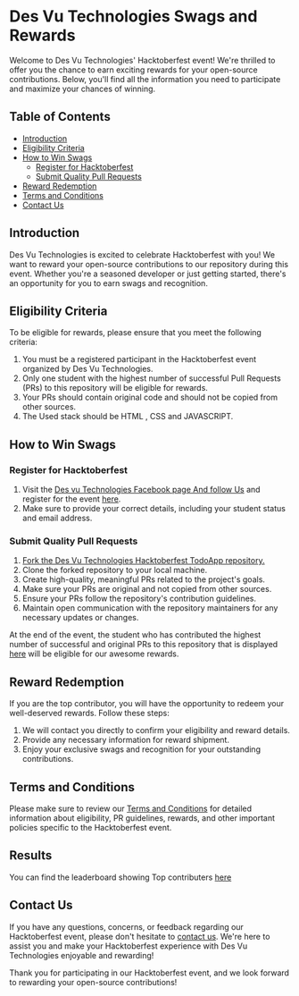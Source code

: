 # Des Vu Technologies Swags and Rewards

Welcome to Des Vu Technologies' Hacktoberfest event! We're thrilled to offer you the chance to earn exciting rewards for your open-source contributions. Below, you'll find all the information you need to participate and maximize your chances of winning.

## Table of Contents
- [Introduction](#introduction)
- [Eligibility Criteria](#eligibility-criteria)
- [How to Win Swags](#how-to-win-swags)
  - [Register for Hacktoberfest](#register-for-hacktoberfest)
  - [Submit Quality Pull Requests](#submit-quality-pull-requests)
- [Reward Redemption](#reward-redemption)
- [Terms and Conditions](#terms-and-conditions)
- [Contact Us](#contact-us)

## Introduction

Des Vu Technologies is excited to celebrate Hacktoberfest with you! We want to reward your open-source contributions to our repository during this event. Whether you're a seasoned developer or just getting started, there's an opportunity for you to earn swags and recognition.

## Eligibility Criteria

To be eligible for rewards, please ensure that you meet the following criteria:

1. You must be a registered participant in the Hacktoberfest event organized by Des Vu Technologies.
2. Only one student with the highest number of successful Pull Requests (PRs) to this repository will be eligible for rewards.
3. Your PRs should contain original code and should not be copied from other sources.
4. The Used stack should be  HTML , CSS and JAVASCRIPT.

## How to Win Swags

### Register for Hacktoberfest

1. Visit the [Des vu Technologies Facebook page And follow Us](https://www.facebook.com/DesVuTechnologies) and register for the event [here]( https://events.mlh.io/events/10516-hacktoberfest-2023-nepal).
2. Make sure to provide your correct details, including your student status and email address.

### Submit Quality Pull Requests

1. [Fork the Des Vu Technologies Hacktoberfest TodoApp repository.](https://github.com/Des-Vu-Technologies/TodoApp)
2. Clone the forked repository to your local machine.
3. Create high-quality, meaningful PRs related to the project's goals.
4. Make sure your PRs are original and not copied from other sources.
5. Ensure your PRs follow the repository's contribution guidelines.
6. Maintain open communication with the repository maintainers for any necessary updates or changes.

At the end of the event, the student who has contributed the highest number of successful and original PRs to this repository that is displayed [here]() will be eligible for our awesome rewards.

## Reward Redemption

If you are the top contributor, you will have the opportunity to redeem your well-deserved rewards. Follow these steps:

1. We will contact you directly to confirm your eligibility and reward details.
2. Provide any necessary information for reward shipment.
3. Enjoy your exclusive swags and recognition for your outstanding contributions.

## Terms and Conditions

Please make sure to review our [Terms and Conditions](terms-and-conditions.md) for detailed information about eligibility, PR guidelines, rewards, and other important policies specific to the Hacktoberfest event.

## Results
You can find the leaderboard showing Top contributers [here](https://hacktoberfestnepal2023.vercel.app/)
## Contact Us

If you have any questions, concerns, or feedback regarding our Hacktoberfest event, please don't hesitate to [contact us](mailto:contact@desvutech.com). We're here to assist you and make your Hacktoberfest experience with Des Vu Technologies enjoyable and rewarding!

Thank you for participating in our Hacktoberfest event, and we look forward to rewarding your open-source contributions!
